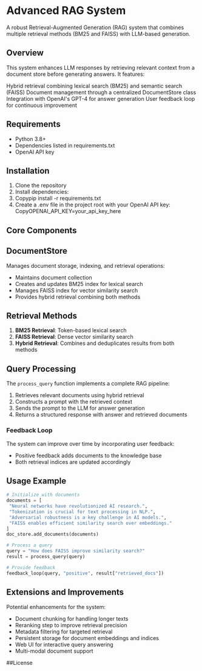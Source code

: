# Advanced RAG System
A robust Retrieval-Augmented Generation (RAG) system that combines multiple retrieval methods (BM25 and FAISS) with LLM-based generation.
## Overview
This system enhances LLM responses by retrieving relevant context from a document store before generating answers. It features:

Hybrid retrieval combining lexical search (BM25) and semantic search (FAISS)
Document management through a centralized DocumentStore class
Integration with OpenAI's GPT-4 for answer generation
User feedback loop for continuous improvement

## Requirements

- Python 3.8+
- Dependencies listed in requirements.txt
- OpenAI API key

## Installation
1. Clone the repository
2. Install dependencies:
3. Copypip install -r requirements.txt
4. Create a .env file in the project root with your OpenAI API key:
   CopyOPENAI_API_KEY=your_api_key_here


## Core Components
## DocumentStore
Manages document storage, indexing, and retrieval operations:

- Maintains document collection
- Creates and updates BM25 index for lexical search
- Manages FAISS index for vector similarity search
- Provides hybrid retrieval combining both methods

## Retrieval Methods

1. **BM25 Retrieval**: Token-based lexical search
2. **FAISS Retrieval**: Dense vector similarity search
3. **Hybrid Retrieval**: Combines and deduplicates results from both methods

## Query Processing
The `process_query` function implements a complete RAG pipeline:

1. Retrieves relevant documents using hybrid retrieval
2. Constructs a prompt with the retrieved context
3. Sends the prompt to the LLM for answer generation
4. Returns a structured response with answer and retrieved documents

### Feedback Loop

The system can improve over time by incorporating user feedback:
- Positive feedback adds documents to the knowledge base
- Both retrieval indices are updated accordingly

## Usage Example

```python
# Initialize with documents
documents = [
 "Neural networks have revolutionized AI research.",
 "Tokenization is crucial for text processing in NLP.",
 "Adversarial robustness is a key challenge in AI models.",
 "FAISS enables efficient similarity search over embeddings."
]
doc_store.add_documents(documents)

# Process a query
query = "How does FAISS improve similarity search?"
result = process_query(query)

# Provide feedback
feedback_loop(query, "positive", result["retrieved_docs"])
```
## Extensions and Improvements
Potential enhancements for the system:

- Document chunking for handling longer texts
- Reranking step to improve retrieval precision
- Metadata filtering for targeted retrieval
- Persistent storage for document embeddings and indices
- Web UI for interactive query answering
- Multi-modal document support

##License
